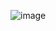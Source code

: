 ![image](https://img.freepik.com/premium-photo/young-owl-wearing-a-hat-on-white-isolated_191971-14412.jpg)
